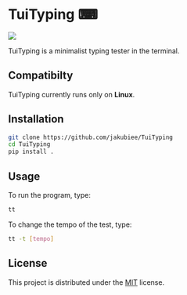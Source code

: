 # TuiTyping ⌨
![](https://i.imgur.com/q3WbwIc.gif)

TuiTyping is a minimalist typing tester in the terminal.
## Compatibilty

TuiTyping currently runs only on **Linux**.

## Installation

```bash
git clone https://github.com/jakubiee/TuiTyping
cd TuiTyping
pip install .
```
## Usage
To run the program, type:
```bash
tt
```
To change the tempo of the test, type:
```bash
tt -t [tempo]
```

## License
This project is distributed under the [MIT](LICENSE) license.